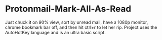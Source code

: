 # Protonmail-Mark-All-As-Read
Just chuck it on 90% view, sort by unread mail, have a 1080p monitor, chrome bookmark bar off, and then hit ctrl+r to let her rip.
Project uses the AutoHotKey language and is an ultra basic script.
